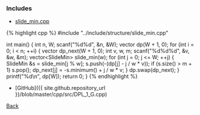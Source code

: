 ### Includes

- [slide_min.cpp](../include/structure/slide_min)

{% highlight cpp %}
#include "../include/structure/slide_min.cpp"

int main() {
  int n, W;
  scanf("%d%d", &n, &W);
  vector<int> dp(W + 1, 0);
  for (int i = 0; i < n; ++i) {
    vector<int> dp_next(W + 1, 0);
    int v, w, m;
    scanf("%d%d%d", &v, &w, &m);
    vector<SlideMin<int>> slide_min(w);
    for (int j = 0; j <= W; ++j) {
      SlideMin<int> &s = slide_min[j % w];
      s.push(-(dp[j] - j / w * v));
      if (s.size() > m + 1) s.pop();
      dp_next[j] = -s.minimum() + j / w * v;
    }
    dp.swap(dp_next);
  }
  printf("%d\n", dp[W]);
  return 0;
}
{% endhighlight %}

- [GitHub]({{ site.github.repository_url }}/blob/master/cpp/src/DPL_1_G.cpp)

[Back](..)
